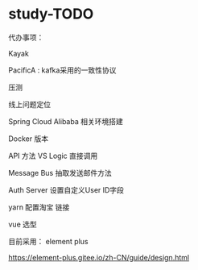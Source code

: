 # study-TODO #
代办事项：

Kayak

PacificA : kafka采用的一致性协议





压测



线上问题定位



Spring Cloud Alibaba 相关环境搭建

Docker 版本



API 方法 VS Logic 直接调用

Message Bus 抽取发送邮件方法



Auth Server 设置自定义User ID字段



yarn 配置淘宝 链接



vue 选型

目前采用： element plus

https://element-plus.gitee.io/zh-CN/guide/design.html







